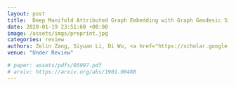 ```yaml
---
layout: post
title:  Deep Manifold Attributed Graph Embedding with Graph Geodesic Similarity
date: 2020-01-19 23:51:60 +00:00
image: /assets/imgs/preprint.jpg
categories: review
authors: Zelin Zang, Siyuan Li, Di Wu, <a href="https://scholar.google.com/citations?user=W8_JzNcAAAAJ"><strong><u>Jianzhu Guo</u></strong></a>, Yongjie Xu, <a href="https://scholar.google.com/citations?user=Y-nyLGIAAAAJ">Stan Z. Li</a>
venue: "Under Review"

# paper: assets/pdfs/05997.pdf
# arxiv: https://arxiv.org/abs/1901.00488
---
```

